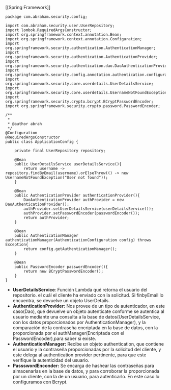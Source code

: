 [[Spring Framework]]

````
package com.abraham.security.config;

import com.abraham.security.user.UserRepository;
import lombok.RequiredArgsConstructor;
import org.springframework.context.annotation.Bean;
import org.springframework.context.annotation.Configuration;
import org.springframework.security.authentication.AuthenticationManager;
import org.springframework.security.authentication.AuthenticationProvider;
import org.springframework.security.authentication.dao.DaoAuthenticationProvider;
import org.springframework.security.config.annotation.authentication.configuration.AuthenticationConfiguration;
import org.springframework.security.core.userdetails.UserDetailsService;
import org.springframework.security.core.userdetails.UsernameNotFoundException;
import org.springframework.security.crypto.bcrypt.BCryptPasswordEncoder;
import org.springframework.security.crypto.password.PasswordEncoder;

/**
 *
 * @author abrah
 */
@Configuration
@RequiredArgsConstructor 
public class ApplicationConfig {
    
    private final UserRepository repository;
    
    @Bean
    public UserDetailsService userDetailsService(){
        return username -> repository.findByEmail(username).orElseThrow(() -> new UsernameNotFoundException("User not found"));
    }
    
    @Bean
    public AuthenticationProvider authenticationProvider(){
        DaoAuthenticationProvider authProvider = new DaoAuthenticationProvider();
        authProvider.setUserDetailsService(userDetailsService());
        authProvider.setPasswordEncoder(passwordEncoder());
        return authProvider;
    }

    @Bean
    public AuthenticationManager authenticationManager(AuthenticationConfiguration config) throws Exception{
        return config.getAuthenticationManager();
    }
    
    @Bean
    public PasswordEncoder passwordEncoder(){
        return new BCryptPasswordEncoder();
    }
}

````


- **UserDetailsService**: Función Lambda qué retorna el usuario del repositorio. el cuál el cliente ha enviado con la solicitud. Si finbyEmail lo encuentra, se devuelve un objeto UserDetails.
- **AuthenticationProvider:** Nos provee de un tipo de autenticador, en este caso(Dao), qué devuelve un objeto autenticate conforme se autentica al usuario mediante una consulta a la base de datos(UserDetailsService, con los datos proporcionados por AuthenticationManager), y la comparación de la contraseña encriptada en la base de datos, con la proporcionada por el authManager(Encriptada con el PasswordEncoder),para saber si existe.
- **AuthenticationManager:** Recibe un objeto authentication, que contiene el usuario y la contraseña proporcionadas por la solicitud del cliente, y este delega al authentication provider pertinente, para que este verifique la autenticidad del usuario.
- **PassswordEnconder:** Se encarga de hashear las contraseñas para almacenarlas en la base de datos, y para corroborar la proporcionada por un cliente, con la de un usuario, para autenticarlo. En este caso lo configuramos con Bcrypt.